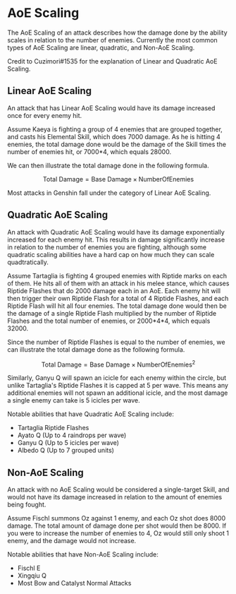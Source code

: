 # AoE Scaling

The AoE Scaling of an attack describes how the damage done by the ability scales in relation to the number of enemies. Currently the most common types of AoE Scaling are linear, quadratic, and Non-AoE Scaling.

Credit to Cuzimori\#1535 for the explanation of Linear and Quadratic AoE Scaling.

## Linear AoE Scaling

An attack that has Linear AoE Scaling would have its damage increased once for every enemy hit.

Assume Kaeya is fighting a group of 4 enemies that are grouped together, and casts his Elemental Skill, which does 7000 damage. As he is hitting 4 enemies, the total damage done would be the damage of the Skill times the number of enemies hit, or 7000\*4, which equals 28000.

We can then illustrate the total damage done in the following formula.

$$
\text{Total Damage} = \text{Base Damage} \times \text{NumberOfEnemies}
$$

Most attacks in Genshin fall under the category of Linear AoE Scaling.

## Quadratic AoE Scaling

An attack with Quadratic AoE Scaling would have its damage exponentially increased for each enemy hit. This results in damage significantly increase in relation to the number of enemies you are fighting, although some quadratic scaling abilities have a hard cap on how much they can scale quadtratically.

Assume Tartaglia is fighting 4 grouped enemies with Riptide marks on each of them. He hits all of them with an attack in his melee stance, which causes Riptide Flashes that do 2000 damage each in an AoE. Each enemy hit will then trigger their own Riptide Flash for a total of 4 Riptide Flashes, and each Riptide Flash will hit all four enemies. The total damage done would then be the damage of a single Riptide Flash multiplied by the number of Riptide Flashes and the total number of enemies, or 2000\*4\*4, which equals 32000.

Since the number of Riptide Flashes is equal to the number of enemies, we can illustrate the total damage done as the following formula.

$$
\text{Total Damage} = \text{Base Damage} \times \text{NumberOfEnemies}^{2}
$$

Similarly, Ganyu Q will spawn an icicle for each enemy within the circle, but unlike Tartaglia's Riptide Flashes it is capped at 5 per wave. This means any additional enemies will not spawn an additional icicle, and the most damage a single enemy can take is 5 icicles per wave.

Notable abilities that have Quadratic AoE Scaling include:

* Tartaglia Riptide Flashes
* Ayato Q (Up to 4 raindrops per wave)
* Ganyu Q (Up to 5 icicles per wave)
* Albedo Q (Up to 7 grouped units)

## Non-AoE Scaling

An attack with no AoE Scaling would be considered a single-target Skill, and would not have its damage increased in relation to the amount of enemies being fought.

Assume Fischl summons Oz against 1 enemy, and each Oz shot does 8000 damage. The total amount of damage done per shot would then be 8000. If you were to increase the number of enemies to 4, Oz would still only shoot 1 enemy, and the damage would not increase.

Notable abilities that have Non-AoE Scaling include:

* Fischl E
* Xingqiu Q
* Most Bow and Catalyst Normal Attacks
